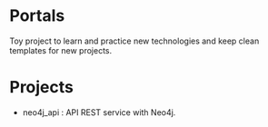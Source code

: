 # Portals
Toy project to learn and practice new technologies and keep clean templates for new projects.

# Projects
- neo4j_api : API REST service with Neo4j.
